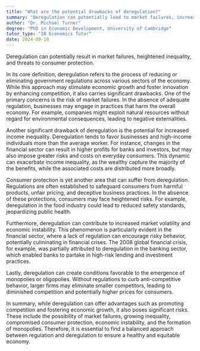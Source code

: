 ```yaml
---
title: "What are the potential drawbacks of deregulation?"
summary: "Deregulation can potentially lead to market failures, increased inequality, and risks to consumer protection."
author: "Dr. Michael Turner"
degree: "PhD in Economic Development, University of Cambridge"
tutor_type: "IB Economics Tutor"
date: 2024-09-10
---
```


Deregulation can potentially result in market failures, heightened inequality, and threats to consumer protection.

In its core definition, deregulation refers to the process of reducing or eliminating government regulations across various sectors of the economy. While this approach may stimulate economic growth and foster innovation by enhancing competition, it also carries significant drawbacks. One of the primary concerns is the risk of market failures. In the absence of adequate regulation, businesses may engage in practices that harm the overall economy. For example, companies might exploit natural resources without regard for environmental consequences, leading to negative externalities.

Another significant drawback of deregulation is the potential for increased income inequality. Deregulation tends to favor businesses and high-income individuals more than the average worker. For instance, changes in the financial sector can result in higher profits for banks and investors, but may also impose greater risks and costs on everyday consumers. This dynamic can exacerbate income inequality, as the wealthy capture the majority of the benefits, while the associated costs are distributed more broadly.

Consumer protection is yet another area that can suffer from deregulation. Regulations are often established to safeguard consumers from harmful products, unfair pricing, and deceptive business practices. In the absence of these protections, consumers may face heightened risks. For example, deregulation in the food industry could lead to reduced safety standards, jeopardizing public health.

Furthermore, deregulation can contribute to increased market volatility and economic instability. This phenomenon is particularly evident in the financial sector, where a lack of regulation can encourage risky behavior, potentially culminating in financial crises. The 2008 global financial crisis, for example, was partially attributed to deregulation in the banking sector, which enabled banks to partake in high-risk lending and investment practices.

Lastly, deregulation can create conditions favorable to the emergence of monopolies or oligopolies. Without regulations to curb anti-competitive behavior, larger firms may eliminate smaller competitors, leading to diminished competition and potentially higher prices for consumers.

In summary, while deregulation can offer advantages such as promoting competition and fostering economic growth, it also poses significant risks. These include the possibility of market failures, growing inequality, compromised consumer protection, economic instability, and the formation of monopolies. Therefore, it is essential to find a balanced approach between regulation and deregulation to ensure a healthy and equitable economy.
    